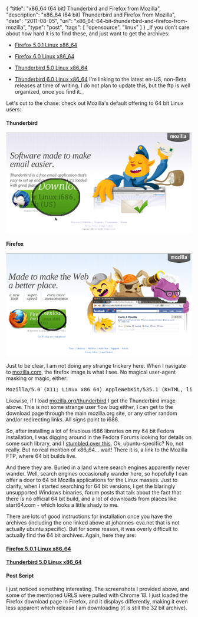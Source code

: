 {
  "title": "x86_64 (64 bit) Thunderbird and Firefox from Mozilla",
  "description": "x86_64 (64 bit) Thunderbird and Firefox from Mozilla",
  "date": "2011-08-05",
  "url": "x86_64-64-bit-thunderbird-and-firefox-from-mozilla",
  "type": "post",
  "tags": [
    "opensource",
    "linux"
  ]
}
_If you don't care about how hard it is to find these, and just want to get the archives: 

*   [Firefox 5.0.1 Linux x86_64](ftp://ftp.mozilla.org/pub/firefox/releases/5.0.1/linux-x86_64/en-US/)

*   [Firefox 6.0 Linux x86_64](ftp://ftp.mozilla.org/pub/firefox/releases/6.0/linux-x86_64/en-US/)

*   [Thunderbird 5.0 Linux x86_64](ftp://ftp.mozilla.org/pub/thunderbird/releases/5.0/linux-x86_64/en-US/)

*   [Thunderbird 6.0 Linux x86_64](ftp://ftp.mozilla.org/pub/thunderbird/releases/6.0/linux-x86_64/en-US/)
I'm linking to the latest en-US, non-Beta releases at time of writing. I do not plan to update this, but the ftp is well organized, once you find it._

Let's cut to the chase: check out Mozilla's default offering to 64 bit Linux users:

#### Thunderbird

![thunderbird-download.png](/static/files/thunderbird-download.png)

#### Firefox

![firefox-download.png](/static/files/firefox-download.png)

Just to be clear, I am not doing any strange trickery here. When I navigate to [mozilla.com](http://www.mozilla.com/), the firefox image is what I see. No magical user-agent masking or magic, either:

<pre>
Mozilla/5.0 (X11; Linux x86_64) AppleWebKit/535.1 (KHTML, like Gecko) Chrome/13.0.782.107 Safari/535.1
</pre>

Likewise, if I load [mozilla.org/thunderbird](http://www.mozilla.org/thunderbird) I get the Thunderbird image above. This is not some strange user flow bug either, I can get to the download page through the main mozilla.org site, or any other random and/or redirecting links. All signs point to i686.

So, after installing a lot of frivolous i686 libraries on my 64 bit Fedora installation, I was digging around in the Fedora Forums looking for details on some such library, and I [stumbled over this](http://www.johannes-eva.net/how-to-install-firefox-on-ubuntu-linux). Ok, ubuntu-specific? No, not really. But no real mention of x86_64... wait! There it is, a link to the Mozilla FTP, where 64 bit builds live. 

And there they are. Buried in a land where search engines apparently never wander.  Well, search engines occasionally wander here, so hopefully I can offer a door to 64 bit Mozilla applications for the Linux masses.  Just to clarify, when I started searching for 64 bit versions, I get the blaringly unsupported Windows binaries, forum posts that talk about the fact that there is no official 64 bit build, and a lot of downloads from places like start64.com - which looks a little shady to me.

There are lots of good instructions for installation once you have the archives (including the one linked above at johannes-eva.net that is not actually ubuntu specific). But for some reason, it was overly difficult to actually find the 64 bit archives. Again, here they are:

#### [Firefox 5.0.1 Linux x86_64](ftp://ftp.mozilla.org/pub/firefox/releases/5.0.1/linux-x86_64/en-US/)

#### [Thunderbird 5.0 Linux x86_64](ftp://ftp.mozilla.org/pub/thunderbird/releases/5.0/linux-x86_64/en-US/)

#### Post Script

I just noticed something interesting. The screenshots I provided above, and some of the mentioned URLS were pulled with Chrome 13\. I just loaded the Firefox download page in Firefox, and it displays differently, making it even less apparent which release I am downloading (it is still the 32 bit archive).
